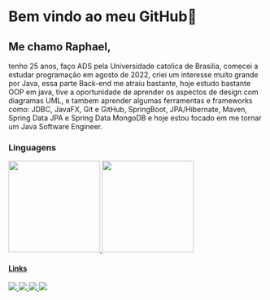 # Bem vindo ao meu GitHub👋

## Me chamo Raphael,
tenho 25 anos, faço ADS pela Universidade catolica de Brasilia, comecei a estudar programação em agosto de 2022, criei um interesse muito grande por Java, essa parte Back-end me atraiu bastante, hoje estudo bastante OOP em java, tive a oportunidade de aprender os aspectos de design com diagramas UML, e tambem aprender algumas ferramentas e frameworks como: JDBC, JavaFX, Git e GitHub, SpringBoot, JPA/Hibernate, Maven, Spring Data JPA e Spring Data MongoDB e hoje estou focado em me tornar um Java Software Engineer.

### Linguagens
<div>
<a href="https://github.com/orafamoura">
<img loading="lazy" height="180em" src="https://github-readme-stats.vercel.app/api/top-langs/?username=orafamoura&layout=compact&langs_count=7&theme=dracula"/>
<img loading="lazy" height="180em" src="https://github-readme-stats.vercel.app/api?username=orafamoura&show_icons=true&theme=dracula&include_all_commits=true&count_private=true"/>
</div>

#### Links
<div>
  <a href = "https://www.linkedin.com/in/orafamoura/">
  <img src = "https://img.shields.io/badge/LinkedIn-0077B5?style=for-the-badge&logo=linkedin&logoColor=white">
  <a href = "https://www.instagram.com/orafamoura/">
  <img src = "https://img.shields.io/badge/Instagram-E4405F?style=for-the-badge&logo=instagram&logoColor=white">
  <a href = "https://orafamoura.github.io">
  <img src = "https://img.shields.io/badge/linktree-39E09B?style=for-the-badge&logo=linktree&logoColor=white">
  <a href = "https://www.beecrowd.com.br/judge/pt/profile/837375">
  <img src = "https://img.shields.io/badge/BeeCrowd-purple?style=for-the-badge&logo=beecrowd&logoColor=793197">
    
</div>
  
<!--
**orafamoura/orafamoura** is a ✨ _special_ ✨ repository because its `README.md` (this file) appears on your GitHub profile.

Here are some ideas to get you started:

- 🔭 I’m currently working on ...
- 🌱 I’m currently learning ...
- 👯 I’m looking to collaborate on ...
- 🤔 I’m looking for help with ...
- 💬 Ask me about ...
- 📫 How to reach me: ...
- 😄 Pronouns: ...
- ⚡ Fun fact: ...
-->
